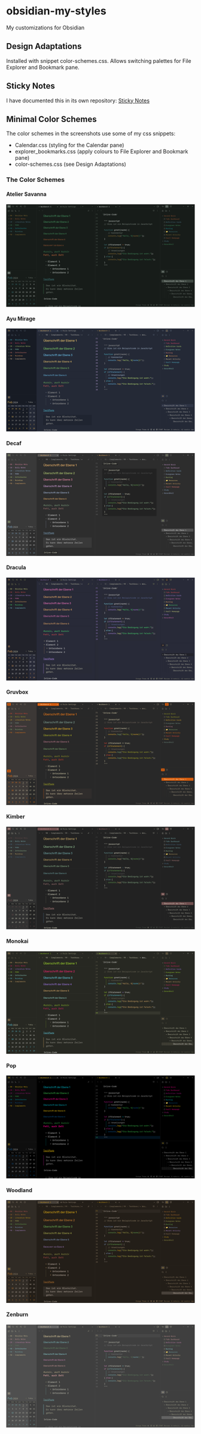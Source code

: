 # obsidian-my-styles
My customizations for Obsidian

## Design Adaptations

Installed with snippet color-schemes.css.
Allows switching palettes for File Explorer and Bookmark pane.

## Sticky Notes

I have documented this in its own repository: <a href="https://github.com/dhniceday/obsidian-sticky-notes">Sticky Notes</a>

## Minimal Color Schemes

The color schemes in the screenshots use some of my css snippets:
- Calendar.css (styling for the Calendar pane)
- explorer_bookmarks.css (apply colours to File Explorer and Bookmark pane)
- color-schemes.css (see Design Adaptations)

### The Color Schemes

#### Atelier Savanna

<img src="https://github.com/dhniceday/obsidian-my-styles/blob/main/images/minimal_atelier-savanna.png" alt="Minimal Atelier-Savanna Color Scheme" />

#### Ayu Mirage

<img src="https://github.com/dhniceday/obsidian-my-styles/blob/main/images/minimal_ayu-mirage.png" alt="Minimal Ayu-Mirage Color Scheme" />

#### Decaf

<img src="https://github.com/dhniceday/obsidian-my-styles/blob/main/images/minimal_decaf.png" alt="Minimal Decaf Color Scheme" />

#### Dracula

<img src="https://github.com/dhniceday/obsidian-my-styles/blob/main/images/minimal_dracula.png" alt="Minimal Dracula Color Scheme" />

#### Gruvbox

<img src="https://github.com/dhniceday/obsidian-my-styles/blob/main/images/minimal_gruvbox.png" alt="Minimal Gruvbox Color Scheme" />

#### Kimber

<img src="https://github.com/dhniceday/obsidian-my-styles/blob/main/images/minimal_kimber.png" alt="Minimal Kimber Color Scheme" />

#### Monokai

<img src="https://github.com/dhniceday/obsidian-my-styles/blob/main/images/minimal_monokai.png" alt="Minimal Monokai Color Scheme" />

#### Pop

<img src="https://github.com/dhniceday/obsidian-my-styles/blob/main/images/minimal_pop.png" alt="Minimal Pop Color Scheme" />

#### Woodland

<img src="https://github.com/dhniceday/obsidian-my-styles/blob/main/images/minimal_woodland.png" alt="Minimal Woodland Color Scheme" />

#### Zenburn

<img src="https://github.com/dhniceday/obsidian-my-styles/blob/main/images/minimal_zenburn.png" alt="Minimal Zenburn Color Scheme" />
